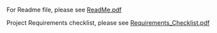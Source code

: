 For Readme file, please see [ReadMe.pdf](ReadMe.pdf)

Project Requirements checklist, please see [Requirements_Checklist.pdf](ProjectRequirements_Checklist.pdf)